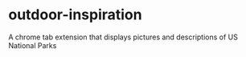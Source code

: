 # outdoor-inspiration
A chrome tab extension that displays pictures and descriptions of US National Parks
